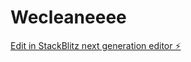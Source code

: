 # Wecleaneeee

[Edit in StackBlitz next generation editor ⚡️](https://stackblitz.com/~/github.com/josephnk23/Wecleaneeee)